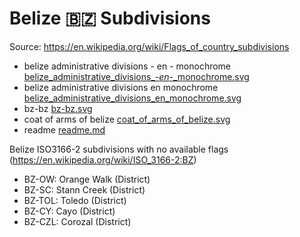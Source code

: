 # Belize 🇧🇿 Subdivisions

Source: https://en.wikipedia.org/wiki/Flags_of_country_subdivisions

* belize administrative divisions - en - monochrome [belize_administrative_divisions_-_en_-_monochrome.svg](https://github.com/amckenna41/iso3166-flag-icons/blob/main/iso3166-2-icons/BZ/belize_administrative_divisions_-_en_-_monochrome.svg)
* belize administrative divisions en monochrome [belize_administrative_divisions_en_monochrome.svg](https://github.com/amckenna41/iso3166-flag-icons/blob/main/iso3166-2-icons/BZ/belize_administrative_divisions_en_monochrome.svg)
* bz-bz [bz-bz.svg](https://github.com/amckenna41/iso3166-flag-icons/blob/main/iso3166-2-icons/BZ/bz-bz.svg)
* coat of arms of belize [coat_of_arms_of_belize.svg](https://github.com/amckenna41/iso3166-flag-icons/blob/main/iso3166-2-icons/BZ/coat_of_arms_of_belize.svg)
* readme [readme.md](https://github.com/amckenna41/iso3166-flag-icons/blob/main/iso3166-2-icons/BZ/readme.md)

Belize ISO3166-2 subdivisions with no available flags (https://en.wikipedia.org/wiki/ISO_3166-2:BZ)

* BZ-OW: Orange Walk (District)
* BZ-SC: Stann Creek (District)
* BZ-TOL: Toledo (District)
* BZ-CY: Cayo (District)
* BZ-CZL: Corozal (District)